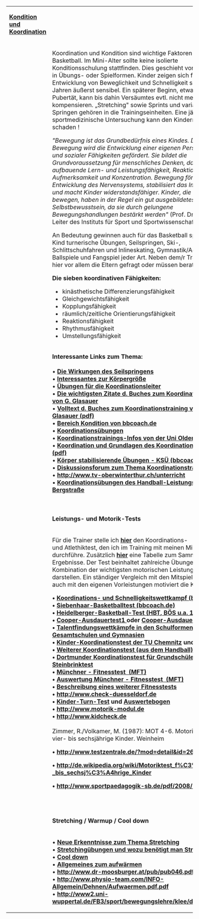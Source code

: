<table width="100%">
<tbody>
<tr>
<td>
<p><strong><u>Kondition und Koordination</u></strong></p>
</td>
</tr>
<tr>
<td>
<p>&nbsp;</p>
</td>
<td>
<p>Koordination und Kondition sind wichtige Faktoren im Basketball. Im Mini-Alter sollte keine isolierte Konditionsschulung stattfinden. Dies geschieht vorzugsweise in &Uuml;bungs- oder Spielformen. Kinder zeigen sich f&uuml;r die Entwicklung von Beweglichkeit und Schnelligkeit schon ab 6 Jahren &auml;u&szlig;erst sensibel. Ein sp&auml;terer Beginn, etwa in der Pubert&auml;t, kann bis dahin Vers&auml;umtes evtl. nicht mehr kompensieren. &bdquo;Stretching" sowie Sprints und variantenreiches Springen geh&ouml;ren in die Trainingseinheiten. Eine j&auml;hrliche sportmedizinische Untersuchung kann den Kindern nicht schaden !</p>
<p><em>"Bewegung ist das Grundbed&uuml;rfnis eines Kindes. Durch Bewegung wird die Entwicklung einer eigenen Pers&ouml;nlichkeit und sozialer F&auml;higkeiten gef&ouml;rdert. Sie bildet die Grundvoraussetzung f&uuml;r menschliches Denken, darauf aufbauende Lern- und Leistungsf&auml;higkeit, Reaktion, Aufmerksamkeit und Konzentration. Bewegung f&ouml;rdert die Entwicklung des Nervensystems, stabilisiert das Immunsystem und macht Kinder widerstandsf&auml;higer. Kinder, die sich viel bewegen, haben in der Regel ein gut ausgebildetes Selbstbewusstsein, da sie durch gelungene Bewegungshandlungen best&auml;rkt werden"</em>&nbsp;(Prof. Dr. Klaus B&ouml;s, Leiter des Instituts f&uuml;r Sport und Sportwissenschaft Karlsruhe)</p>
<p>An Bedeutung gewinnen auch f&uuml;r das Basketball spielende Kind turnerische &Uuml;bungen, Seilspringen, Ski-, Schlittschuhfahren und Inlineskating, Gymnastik/Aerobic, Ballspiele und Fangspiel jeder Art. Neben dem/r Trainer/in sind hier vor allem die Eltern gefragt oder m&uuml;ssen beraten werden.</p>
<p><strong>Die sieben&nbsp;koordinativen&nbsp;F&auml;higkeiten:</strong></p>
<ul>
<li>kin&auml;sthetische Differenzierungsf&auml;higkeit</li>
<li>Gleichgewichtsf&auml;higkeit</li>
<li>Kopplungsf&auml;higkeit</li>
<li>r&auml;umlich/zeitliche Orientierungsf&auml;higkeit</li>
<li>Reaktionsf&auml;higkeit</li>
<li>Rhythmusf&auml;higkeit</li>
<li>Umstellungsf&auml;higkeit</li>
</ul>
<p><strong><br />Interessante Links zum Thema:<br /></strong><br />&bull;&nbsp;<strong><a href="https://web.archive.org/web/20110410160327/http://home.arcor.de/enderlein/basket/seilspringen.html">Die Wirkungen des Seilspringens</a></strong><br />&bull;&nbsp;<strong><a href="https://web.archive.org/web/20110410160327/http://home.arcor.de/enderlein/basket/koerpergroesse.html">Interessantes zur K&ouml;rpergr&ouml;&szlig;e</a></strong><br />&bull;&nbsp;<strong><a href="https://web.archive.org/web/20110410160327/http://home.arcor.de/enderlein/basket/koordinationsleiter.html">&Uuml;bungen f&uuml;r die Koordinationsleiter</a></strong><br />&bull;&nbsp;<strong><a href="https://web.archive.org/web/20110410160327/http://home.arcor.de/enderlein/basket/glasauer.html">Die wichtigsten Zitate d. Buches zum Koordinationstraining von G. Glasauer</a></strong><br />&bull;&nbsp;<strong><a href="https://web.archive.org/web/20110410160327/http://www.verlagdrkovac.de/1067_volltext.htm">Volltext d. Buches zum Koordinationstraining von G. Glasauer (pdf)</a></strong><br />&bull;&nbsp;<strong><a href="https://web.archive.org/web/20110410160327/http://www.bbcoach.de/element.php?name=Content&amp;pa=list_pages_categories&amp;cid=6">Bereich Kondition von bbcoach.de</a></strong><br />&bull;&nbsp;<strong><a href="https://web.archive.org/web/20110410160327/http://basketball.coordination-training.com/">Koordinations&uuml;bungen</a></strong><br />&bull;&nbsp;<strong><a href="https://web.archive.org/web/20110410160327/http://www.uni-oldenburg.de/sport/bww2/Lehre/Technik/KoTrain.html">Koordinationstrainings-Infos von der Uni Oldenburg</a></strong><br />&bull;&nbsp;<strong><a href="https://web.archive.org/web/20110410160327/http://www.uni-greifswald.de/~sport/Lehrmaterialien/Bewegungs_Trainingswissenschaft/Koordination_Koordinationstraining.pdf">Koordination und Grundlagen des Koordinationstraining (pdf)</a></strong><br />&bull;&nbsp;<strong><a href="https://web.archive.org/web/20110410160327/http://www.bbcoach.de/element.php?name=Content&amp;pa=showpage&amp;pid=120">K&ouml;rper stabilisierende &Uuml;bungen - KS&Uuml; (bbcoach.de)</a></strong><br />&bull;&nbsp;<strong><a href="https://web.archive.org/web/20110410160327/http://www.wh-forensystem.de/modul/forum/index.php?benutzer=hegewald&amp;page=Index">Diskussionsforum zum Thema Koordinationstraining</a></strong><br />&bull;&nbsp;<strong><a href="https://web.archive.org/web/20110410160327/http://www.tv-oberwinterthur.ch/unterricht">http://www.tv-oberwinterthur.ch/unterricht</a></strong><br />&bull;&nbsp;<strong><a href="https://web.archive.org/web/20110410160327/http://www.bergstrasse.de/handball-leistungszentrum/trainingsinhalte.html">Koordinations&uuml;bungen des Handball-Leistungszentrums Bergstra&szlig;e</a></strong><br /><br /></p>
</td>
</tr>
<tr>
<td>
<p>&nbsp;</p>
</td>
<td>
<p><strong>Leistungs- und Motorik-Tests</strong></p>
</td>
</tr>
<tr>
<td>
<p>&nbsp;</p>
</td>
<td>
<p>F&uuml;r die Trainer stelle ich&nbsp;<strong><a href="https://web.archive.org/web/20110410160327/http://home.arcor.de/enderlein/basket/Enderlein_Koordinations-_und_Atlethiktest.pdf">hier</a></strong>&nbsp;den Koordinations- und&nbsp;Atlethiktest, den ich im Training mit meinen Minis durchf&uuml;hre. Zus&auml;tzlich&nbsp;<strong><a href="https://web.archive.org/web/20110410160327/http://home.arcor.de/enderlein/basket/koordinationstest-tabelle.xls">hier</a></strong>&nbsp;eine Tabelle zum Sammeln der Ergebnisse. Der Test beinhaltet zahlreiche &Uuml;bungen, die eine Kombination der wichtigsten motorischen Leistungstests darstellen. Ein st&auml;ndiger Vergleich mit den Mitspielern aber auch mit den eigenen Vorleistungen motiviert die Kids sehr!</p>
<p><strong>&bull;&nbsp;</strong><strong><a href="https://web.archive.org/web/20110410160327/http://www.bbcoach.de/element.php?name=Content&amp;pa=showpage&amp;pid=96">Koordinations- und Schnelligkeitswettkampf (bbcoach.de)</a></strong><strong>&nbsp;<br />&bull;&nbsp;</strong><strong><a href="https://web.archive.org/web/20110410160327/http://www.bbcoach.de/element.php?name=Content&amp;pa=showpage&amp;pid=219">Siebenhaar-Basketballtest (bbcoach.de)</a></strong><strong>&nbsp;<br />&bull;&nbsp;</strong><strong><a href="https://web.archive.org/web/20110410160327/http://home.arcor.de/enderlein/basket/HBT.htm">Heidelberger-Basketball-Test (HBT, B&Ouml;S u.a. 1987)</a></strong><strong>&nbsp;<br />&bull;&nbsp;</strong><strong><a href="https://web.archive.org/web/20110410160327/http://www.sportunterricht.de/lksport/cooper.html">Cooper-Ausdauertest1&nbsp;</a></strong><strong>oder&nbsp;</strong><strong><a href="https://web.archive.org/web/20110410160327/http://www.netschool.de/spo/skript/sskrpt10.htm">Cooper-Ausdauertest2</a></strong><strong><br />&bull;&nbsp;</strong><strong><a href="https://web.archive.org/web/20110410160327/http://www.tbv-online.de/pics/medien/1_1169217034/7.pdf">Talentfindungswettk&auml;mpfe in den Schulformen Grund-, Gesamtschulen und Gymnasien</a></strong><strong><br />&bull;&nbsp;</strong><strong><a href="https://web.archive.org/web/20110410160327/http://www.tu-chemnitz.de/phil/sportwissenschaft/betec/forschung/KiKo-Testmanual.pdf">Kinder-Koordinationstest der TU Chemnitz</a></strong><strong>&nbsp;und&nbsp;</strong><strong><a href="https://web.archive.org/web/20110410160327/http://www.tu-chemnitz.de/phil/sportwissenschaft/betec/forschung/motorik.php">Infos dazu</a></strong><strong><br />&bull;&nbsp;</strong><strong><a href="https://web.archive.org/web/20110410160327/http://www.pfhv.de/download/downloadbereich/Stuetzpunkt/SPT-Koordinationstests.doc">Weiterer Koordinationstest (aus dem Handball)</a></strong><strong><br />&bull;&nbsp;</strong><strong><a href="https://web.archive.org/web/20110410160327/http://www.sport.uni-dortmund.de/pilotprojektnrw/steinbrinktest.htm">Dortmunder Koordinationstest f&uuml;r Grundsch&uuml;ler - Steinbrinktest</a></strong><strong>&nbsp;<br />&bull;&nbsp;</strong><strong><a href="https://web.archive.org/web/20110410160327/http://www.sportunterricht.de/mft/">M&uuml;nchner - Fitnesstest&nbsp; (MFT)</a></strong><strong><br />&bull;&nbsp;</strong><strong><a href="https://web.archive.org/web/20110410160327/http://www.sportunterricht.de/mft/mftausw.html">Auswertung M&uuml;nchner - Fitnesstest&nbsp; (MFT)</a></strong><strong><br />&bull;&nbsp;</strong><strong><a href="https://web.archive.org/web/20110410160327/http://www.sgsm.ch/ssms_publication/file/262/Fitness_2.07-7.pdf">Beschreibung eines weiterer Fitnesstests</a></strong><strong><br />&bull;&nbsp;</strong><strong><a href="https://web.archive.org/web/20110410160327/http://www.check-duesseldorf.de/">http://www.check-duesseldorf.de</a></strong><strong><br />&bull;&nbsp;</strong><strong><a href="https://web.archive.org/web/20110410160327/http://kitu.srv-15.mixx.de/cms/content.php?navId=470">Kinder-Turn-Test</a></strong><strong>&nbsp;und&nbsp;</strong><strong><a href="https://web.archive.org/web/20110410160327/http://turngau-oberschwaben.de/downloads/Auswertung%20Kinderturntest.xlt">Auswertebogen</a></strong><strong><br />&bull;&nbsp;</strong><strong><a href="https://web.archive.org/web/20110410160327/http://www.motorik-modul.de/">http://www.motorik-modul.de</a></strong><br /><strong>&bull;&nbsp;</strong><strong><a href="https://web.archive.org/web/20110410160327/http://www.kidcheck.de/">http://www.kidcheck.de</a></strong><br /><br />Zimmer, R./Volkamer, M. (1987): MOT 4-6.&nbsp;Motoriktest&nbsp;f&uuml;r vier- bis sechsj&auml;hrige Kinder. Weinheim&nbsp;</p>
<p><strong>&bull;&nbsp;</strong><strong><a href="https://web.archive.org/web/20110410160327/http://www.testzentrale.de/?mod=detail&amp;id=26">http://www.testzentrale.de/?mod=detail&amp;id=26</a></strong>&nbsp;&nbsp;&nbsp;</p>
<p><strong>&bull;&nbsp;</strong><strong><a href="https://web.archive.org/web/20110410160327/http://de.wikipedia.org/wiki/Motoriktest_f%C3%BCr_vier-_bis_sechsj%C3%A4hrige_Kinder">http://de.wikipedia.org/wiki/Motoriktest_f%C3%BCr_vier-_bis_sechsj%C3%A4hrige_Kinder</a></strong></p>
<p><strong>&bull;&nbsp;</strong><strong><a href="https://web.archive.org/web/20110410160327/http://www.sportpaedagogik-sb.de/pdf/2008/2008-1.pdf">http://www.sportpaedagogik-sb.de/pdf/2008/2008-1.pdf</a></strong></p>
<p>&nbsp;</p>
</td>
</tr>
<tr>
<td>
<p>&nbsp;</p>
</td>
<td>
<p><strong>Stretching</strong><strong>&nbsp;/&nbsp;Warmup&nbsp;/ Cool down</strong></p>
</td>
</tr>
<tr>
<td>
<p>&nbsp;</p>
</td>
<td>
<p>&bull;&nbsp;<strong><a href="https://web.archive.org/web/20110410160327/http://www.sportunterricht.de/lksport/neueerk.pdf">Neue Erkenntnisse zum Thema Stretching</a></strong><br />&bull;&nbsp;<strong><a href="https://web.archive.org/web/20110410160327/http://www.sportunterricht.de/lksport/stretch.html">Stretching&uuml;bungen und wozu ben&ouml;tigt man Stretching?</a></strong><br />&bull;&nbsp;<strong><a href="https://web.archive.org/web/20110410160327/http://home.arcor.de/enderlein/basket/cooldown.html">Cool down</a></strong><br />&bull;&nbsp;<strong><a href="https://web.archive.org/web/20110410160327/http://www.netschool.de/spo/skript/sskript1.htm">Allgemeines zum aufw&auml;rmen</a></strong><br />&bull;&nbsp;<strong><a href="https://web.archive.org/web/20110410160327/http://www.dr-moosburger.at/pub/pub046.pdf">http://www.dr-moosburger.at/pub/pub046.pdf</a><br /></strong>&bull;&nbsp;<strong><a href="https://web.archive.org/web/20110410160327/http://www.physio-team.com/INFO-Allgemein/Dehnen/Aufwaermen.pdf.pdf">http://www.physio-team.com/INFO-Allgemein/Dehnen/Aufwaermen.pdf.pdf</a><br /></strong>&bull;&nbsp;<strong><a href="https://web.archive.org/web/20110410160327/http://www2.uni-wuppertal.de/FB3/sport/bewegungslehre/klee/dehnaufw.pdf">http://www2.uni-wuppertal.de/FB3/sport/bewegungslehre/klee/dehnaufw.pdf</a></strong></p>
</td>
</tr>
</tbody>
</table>
